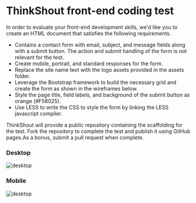 # ThinkShout front-end coding test

In order to evaluate your front-end development skills, we'd like you to create an HTML document that satisfies the following requirements.

* Contains a contact form with email, subject, and message fields along with a submit button. The action and submit handling of the form is not relevant for the test.
* Create mobile, portrait, and standard responses for the form.
* Replace the site name text with the logo assets provided in the assets folder. 
* Leverage the Bootstrap framework to build the necessary grid and create the form as shown in the wireframes below. 
* Style the page title, field labels, and background of the submit button as orange (#F58025).
* Use LESS to write the CSS to style the form by linking the LESS javascript compiler. 

ThinkShout will provide a public repository containing the scaffolding for the test. Fork the repository to complete the test and publish it using GitHub pages.As a bonus, submit a pull request when complete.

### Desktop
![desktop](https://raw.github.com/thinkshout/front-end-test/gh-pages/docs/desktop.png)

### Mobile
![desktop](https://raw.github.com/thinkshout/front-end-test/gh-pages/docs/mobile.png)
